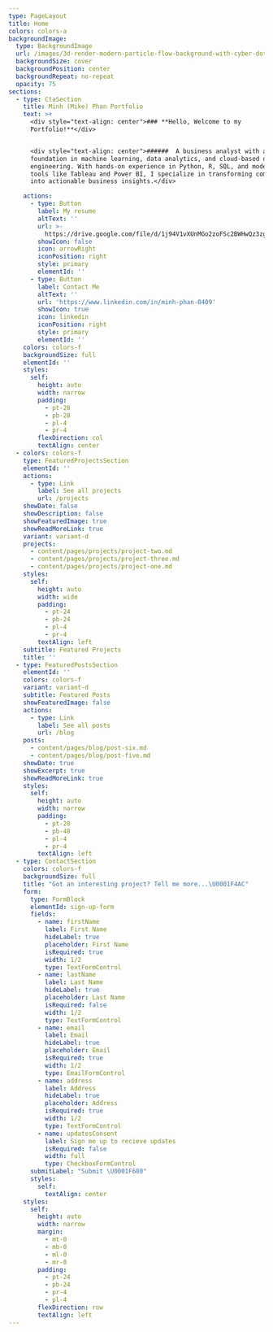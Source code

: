 ```yaml
---
type: PageLayout
title: Home
colors: colors-a
backgroundImage:
  type: BackgroundImage
  url: /images/3d-render-modern-particle-flow-background-with-cyber-dots.jpg
  backgroundSize: cover
  backgroundPosition: center
  backgroundRepeat: no-repeat
  opacity: 75
sections:
  - type: CtaSection
    title: Minh (Mike) Phan Portfolio
    text: >+
      <div style="text-align: center">### **Hello, Welcome to my
      Portfolio!**</div>


      <div style="text-align: center">######  A business analyst with a strong
      foundation in machine learning, data analytics, and cloud-based data
      engineering. With hands-on experience in Python, R, SQL, and modern BI
      tools like Tableau and Power BI, I specialize in transforming complex data
      into actionable business insights.</div>

    actions:
      - type: Button
        label: My resume
        altText: ''
        url: >-
          https://drive.google.com/file/d/1j94V1vXUnMGo2zoFSc2BWHwQz3zgtChm/view?usp=sharing
        showIcon: false
        icon: arrowRight
        iconPosition: right
        style: primary
        elementId: ''
      - type: Button
        label: Contact Me
        altText: ''
        url: 'https://www.linkedin.com/in/minh-phan-0409'
        showIcon: true
        icon: linkedin
        iconPosition: right
        style: primary
        elementId: ''
    colors: colors-f
    backgroundSize: full
    elementId: ''
    styles:
      self:
        height: auto
        width: narrow
        padding:
          - pt-28
          - pb-28
          - pl-4
          - pr-4
        flexDirection: col
        textAlign: center
  - colors: colors-f
    type: FeaturedProjectsSection
    elementId: ''
    actions:
      - type: Link
        label: See all projects
        url: /projects
    showDate: false
    showDescription: false
    showFeaturedImage: true
    showReadMoreLink: true
    variant: variant-d
    projects:
      - content/pages/projects/project-two.md
      - content/pages/projects/project-three.md
      - content/pages/projects/project-one.md
    styles:
      self:
        height: auto
        width: wide
        padding:
          - pt-24
          - pb-24
          - pl-4
          - pr-4
        textAlign: left
    subtitle: Featured Projects
    title: ''
  - type: FeaturedPostsSection
    elementId: ''
    colors: colors-f
    variant: variant-d
    subtitle: Featured Posts
    showFeaturedImage: false
    actions:
      - type: Link
        label: See all posts
        url: /blog
    posts:
      - content/pages/blog/post-six.md
      - content/pages/blog/post-five.md
    showDate: true
    showExcerpt: true
    showReadMoreLink: true
    styles:
      self:
        height: auto
        width: narrow
        padding:
          - pt-28
          - pb-48
          - pl-4
          - pr-4
        textAlign: left
  - type: ContactSection
    colors: colors-f
    backgroundSize: full
    title: "Got an interesting project? Tell me more...\U0001F4AC"
    form:
      type: FormBlock
      elementId: sign-up-form
      fields:
        - name: firstName
          label: First Name
          hideLabel: true
          placeholder: First Name
          isRequired: true
          width: 1/2
          type: TextFormControl
        - name: lastName
          label: Last Name
          hideLabel: true
          placeholder: Last Name
          isRequired: false
          width: 1/2
          type: TextFormControl
        - name: email
          label: Email
          hideLabel: true
          placeholder: Email
          isRequired: true
          width: 1/2
          type: EmailFormControl
        - name: address
          label: Address
          hideLabel: true
          placeholder: Address
          isRequired: true
          width: 1/2
          type: TextFormControl
        - name: updatesConsent
          label: Sign me up to recieve updates
          isRequired: false
          width: full
          type: CheckboxFormControl
      submitLabel: "Submit \U0001F680"
      styles:
        self:
          textAlign: center
    styles:
      self:
        height: auto
        width: narrow
        margin:
          - mt-0
          - mb-0
          - ml-0
          - mr-0
        padding:
          - pt-24
          - pb-24
          - pr-4
          - pl-4
        flexDirection: row
        textAlign: left
---
```

